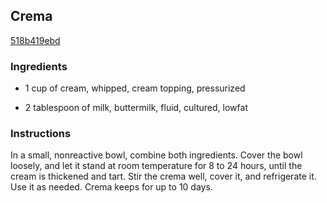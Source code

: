 ## Crema

[518b419ebd](http://www.cookstr.com/recipes/crema)

### Ingredients

 - 1 cup of cream, whipped, cream topping, pressurized

 - 2 tablespoon of milk, buttermilk, fluid, cultured, lowfat

### Instructions

In a small, nonreactive bowl, combine both ingredients. Cover the bowl loosely, and let it stand at room temperature for 8 to 24 hours, until the cream is thickened and tart. Stir the crema well, cover it, and refrigerate it. Use it as needed. Crema keeps for up to 10 days.